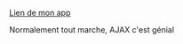 [Lien de mon app](https://fab-ajax-email.herokuapp.com/)
<p>Normalement tout marche, AJAX c'est génial</p>
